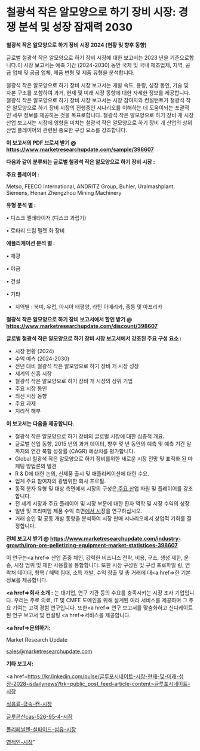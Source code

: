 # 철광석 작은 알모양으로 하기 장비 시장: 경쟁 분석 및 성장 잠재력 2030

<strong>철광석 작은 알모양으로 하기 장비 시장 2024 (현황 및 향후 동향)</strong>

글로벌 철광석 작은 알모양으로 하기 장비 시장에 대한 보고서는 2023 년을 기준으로합니다.이 시장 보고서는 예측 기간 (2024-2030) 동안 국제 및 국내 제조업체, 지역, 공급 업체 및 공급 업체, 제품 변형 및 제품 유형을 분석합니다.

철광석 작은 알모양으로 하기 장비 시장 보고서는 개발 속도, 용량, 성장 동인, 기술 및 자본 구조를 포함하여 과거, 현재 및 미래 시장 동향에 대한 자세한 정보를 제공합니다. 철광석 작은 알모양으로 하기 장비 시장 보고서는 시장 참여자와 컨설턴트가 철광석 작은 알모양으로 하기 장비 시장의 진행중인 시나리오를 이해하는 데 도움이되는 포괄적 인 세부 정보를 제공하는 것을 목표로합니다. 철광석 작은 알모양으로 하기 장비 개 시장 산업 보고서는 시장에 영향을 미치는 철광석 작은 알모양으로 하기 장비 개 산업의 상위 산업 플레이어와 관련된 중요한 구성 요소를 강조합니다.



<strong>이 보고서의 PDF 브로셔 받기 @ <a href=https://www.marketresearchupdate.com/sample/398607>https://www.marketresearchupdate.com/sample/398607</a></strong>



<strong>다음과 같이 분류되는 글로벌 철광석 작은 알모양으로 하기 장비 시장 :</strong>



<strong>주요 플레이어 :</strong>

Metso, FEECO International, ANDRITZ Group, Buhler, Uralmashplant, Siemens, Henan Zhengzhou Mining Machinery



<strong>유형 분석 별 :</strong>

• 디스크 펠레타이저 (디스크 과립기)

• 로타리 드럼 펠렛 화 장비



<strong>애플리케이션 분석 별 :</strong>

• 채광

• 야금

• 건설

• 기타

<ul>
  <li>지역별 : 북미, 유럽, 아시아 태평양, 라틴 아메리카, 중동 및 아프리카</li>
</ul>


<strong>철광석 작은 알모양으로 하기 장비 보고서에서 할인 받기 @ <a href=https://www.marketresearchupdate.com/discount/398607>https://www.marketresearchupdate.com/discount/398607</a></strong>



<strong>글로벌 철광석 작은 알모양으로 하기 장비 시장 보고서에서 강조된 주요 구성 요소 :</strong>
<ul>
  <li>시장 현황 (2024)</li>
  <li>수익 예측 (2024-2030)</li>
  <li>전년 대비 철광석 작은 알모양으로 하기 장비 개 시장 성장</li>
  <li>세계의 신흥 시장</li>
  <li>철광석 작은 알모양으로 하기 장비 개 시장의 상위 기업</li>
  <li>주요 시장 동인</li>
  <li>최신 시장 동향</li>
  <li>주요 과제</li>
  <li>지리적 해부</li>
</ul>


<strong>이 보고서는 다음을 제공합니다.</strong>
<ul>
  <li>철광석 작은 알모양으로 하기 장비의 글로벌 시장에 대한 심층적 개요.</li>
  <li>글로벌 산업 동향, 2015 년의 과거 데이터, 향후 몇 년 동안의 예측 및 예측 기간 말까지의 연간 복합 성장률 (CAGR) 예상치를 평가합니다.</li>
  <li>Global 철광석 작은 알모양으로 하기 장비를위한 새로운 시장 전망 및 표적화 된 마케팅 방법론의 발견</li>
  <li>R &amp; D에 대한 논의, 신제품 출시 및 애플리케이션에 대한 수요.</li>
  <li>업계 주요 참여자의 광범위한 회사 프로필.</li>
  <li>동적 분자 유형 및 대상 측면에서 시장의 구성은<a href=> 주요 산</a>업 자원 및 플레이어를 강조합니다.</li>
  <li>전 세계 시장과 주요 플레이어 및 시장 부문에 대한 환자 역학 및 시장 수익의 성장.</li>
  <li>일반 및 프리미엄 제품 수익 측면<a href=>에서 시</a>장을 연구하십시오.</li>
  <li>거래 승인 및 공동 개발 동향을 분석하여 시장 판매 시나리오에서 상업적 기회를 결정합니다.</li>
</ul>



<strong>전체 보고서 받기 @ <a href=https://www.marketresearchupdate.com/industry-growth/iron-ore-pelletizing-equipment-market-statistices-398607>https://www.marketresearchupdate.com/industry-growth/iron-ore-pelletizing-equipment-market-statistices-398607</a></strong>

이 연구는<a href=> 산업 존중</a> 체인, 강력한 비즈니스 전략, 비용, 구조, 생성 제한, 운송, 시장 범위 및 제한 사용률을 통합합니다. 또한 시장 구성원 및 구성 프로파일 링, 연락처 데이터, 항목 / 혜택 침대, 소득 개발, 수익 창출 및 총 거래에 대<a href=>한 기본 </a>정보를 제공합니다.



<strong><a href=>회사 소</a>개 :</strong>
는 대기업, 연구 기관 등의 수요를 충족시키는 시장 조사 기업입니다. 우리는 주로 의료, IT 및 CMFE 도메인을 위해 설계된 여러 서비스를 제공하며 그 주요 기여는 고객 경험 연구입니다. 또한<a href=> 연구 보</a>고서를 맞춤화하고 신디케이트 된 연구 보고서 및 컨설팅 <a href=>서비스</a>를 제공합니다.



<strong><a href=>문의하기:</a></strong>

Market Research Update

sales@marketresearchupdate.com



<strong>기타 보고서:</strong>

<a href=https://kr.linkedin.com/pulse/글루포시네이트-시장-현재-및-미래-성장-2028-isdailynews?trk=public_post_feed-article-content>글루포시네이트-시장</a>

<a href=https://www.linkedin.com/pulse/식음료-금속-캔-시장-동향-및-성장-전망-analytics-alchemy-360-analysis/>식음료-금속-캔-시장</a>

<a href=https://www.linkedin.com/pulse/글루콘산cas-526-95-4-시장-진입-전략-및-위험-평가2029년-mbyjf/>글루콘산cas-526-95-4-시장</a>

<a href=https://www.linkedin.com/pulse/폴리페닐렌-설파이드-섬유-시장-현재-및-미래-성장-2029-survey-spotlight-pro-24-analysis-2udbf/>폴리페닐렌-설파이드-섬유-시장</a>

<a href=https://www.linkedin.com/pulse/영적인-시장-규모-및-성장-2023-survey-spotlight-pro-24-analysis-bs3kf/>영적인-시장</a>"

